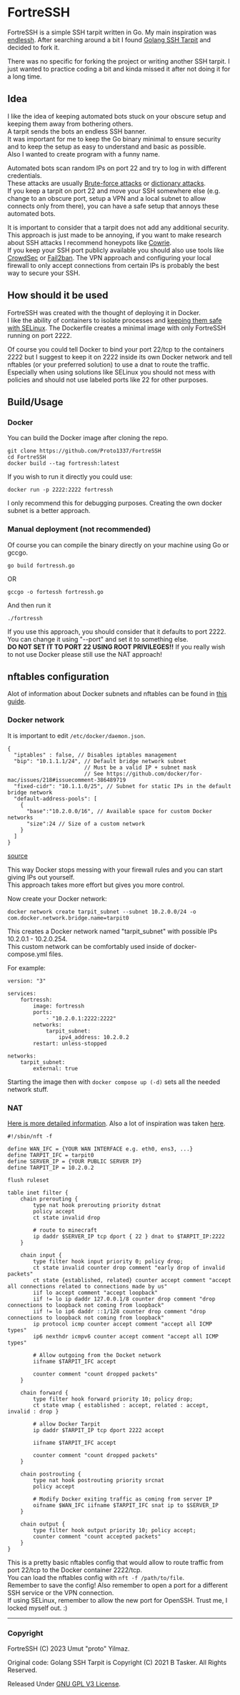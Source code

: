 FortreSSH
===================

FortreSSH is a simple SSH tarpit written in Go.
My main inspiration was [endlessh](https://nullprogram.com/blog/2019/03/22/).
After searching around a bit I found [Golang SSH Tarpit](https://github.com/bentasker/Golang-SSH-Tarpit) and decided to fork it.

There was no specific for forking the project or writing another SSH tarpit. I just wanted to practice coding a bit and kinda missed it after not doing it for a long time.

## Idea

I like the idea of keeping automated bots stuck on your obscure setup and keeping them away from bothering others.  
A tarpit sends the bots an endless SSH banner.  
It was important for me to keep the Go binary minimal to ensure security and to keep the setup as easy to understand and basic as possible.  
Also I wanted to create program with a funny name.

Automated bots scan random IPs on port 22 and try to log in with different credentials.  
These attacks are usually [Brute-force attacks](https://en.wikipedia.org/wiki/Brute-force_attack) or [dictionary attacks](https://en.wikipedia.org/wiki/Dictionary_attack).  
If you keep a tarpit on port 22 and move your SSH somewhere else (e.g. change to an obscure port, setup a VPN and a local subnet to allow connects only from there), you can have a safe setup that annoys these automated bots.

It is important to consider that a tarpit does not add any additional security.  
This approach is just made to be annoying, if you want to make research about SSH attacks I recommend honeypots like [Cowrie](https://github.com/cowrie/cowrie).  
If you keep your SSH port publicly available you should also use tools like [CrowdSec](https://www.crowdsec.net/) or [Fail2ban](https://www.fail2ban.org/wiki/index.php/Main_Page).
The VPN approach and configuring your local firewall to only accept connections from certain IPs is probably the best way to secure your SSH.

## How should it be used

FortreSSH was created with the thought of deploying it in Docker.  
I like the ability of containers to isolate processes and [keeping them safe with SELinux](https://opensource.com/article/20/11/selinux-containers).
The Dockerfile creates a minimal image with only FortreSSH running on port 2222.

Of course you could tell Docker to bind your port 22/tcp to the containers 2222 but I suggest to keep it on 2222 inside its own Docker network and tell nftables (or your preferred solution) to use a dnat to route the traffic.  
Especially when using solutions like SELinux you should not mess with policies and should not use labeled ports like 22 for other purposes.

## Build/Usage

### Docker

You can build the Docker image after cloning the repo.

```
git clone https://github.com/Proto1337/FortreSSH
cd FortreSSH
docker build --tag fortressh:latest
```

If you wish to run it directly you could use:

```
docker run -p 2222:2222 fortressh
```

I only recommend this for debugging purposes. Creating the own docker subnet is a better approach.

### Manual deployment (not recommended)

Of course you can compile the binary directly on your machine using Go or gccgo.

```
go build fortressh.go
```

OR

```
gccgo -o fortessh fortressh.go
```

And then run it

```
./fortressh
```

If you use this approach, you should consider that it defaults to port 2222.  
You can change it using "--port" and set it to something else.  
**DO NOT SET IT TO PORT 22 USING ROOT PRIVILEGES!!**
If you really wish to not use Docker please still use the NAT approach!

## nftables configuration

Alot of information about Docker subnets and nftables can be found in [this guide](https://github.com/alexandre-khoury/blog/tree/main/posts/docker-nftables).

### Docker network

It is important to edit `/etc/docker/daemon.json`.

```
{
  "iptables" : false, // Disables iptables management
  "bip": "10.1.1.1/24", // Default bridge network subnet
                        // Must be a valid IP + subnet mask
                        // See https://github.com/docker/for-mac/issues/218#issuecomment-386489719
  "fixed-cidr": "10.1.1.0/25", // Subnet for static IPs in the default bridge network
  "default-address-pools": [
    {
      "base":"10.2.0.0/16", // Available space for custom Docker networks
      "size":24 // Size of a custom network
    }
  ]
}
```
[source](https://github.com/alexandre-khoury/blog/tree/main/posts/docker-nftables#daemonjson)

This way Docker stops messing with your firewall rules and you can start giving IPs out yourself.  
This approach takes more effort but gives you more control.

Now create your Docker network:

```
docker network create tarpit_subnet --subnet 10.2.0.0/24 -o com.docker.network.bridge.name=tarpit0
```

This creates a Docker network named "tarpit_subnet" with possible IPs 10.2.0.1 - 10.2.0.254.  
This custom network can be comfortably used inside of docker-compose.yml files.

For example:

```
version: "3"

services:
    fortressh:
        image: fortressh
        ports:
            - "10.2.0.1:2222:2222"
        networks:
            tarpit_subnet:
                ipv4_address: 10.2.0.2
        restart: unless-stopped

networks:
    tarpit_subnet:
        external: true
```

Starting the image then with `docker compose up (-d)` sets all the needed network stuff.

### NAT

[Here is more detailed information](https://github.com/alexandre-khoury/blog/tree/main/posts/docker-nftables#nftables-configuration).
Also a lot of inspiration was taken [here](https://wiki.gentoo.org/wiki/Nftables/Examples#Typical_workstation_.28combined_IPv4_and_IPv6.29).

```
#!/sbin/nft -f

define WAN_IFC = {YOUR WAN INTERFACE e.g. eth0, ens3, ...}
define TARPIT_IFC = tarpit0
define SERVER_IP = {YOUR PUBLIC SERVER IP}
define TARPIT_IP = 10.2.0.2

flush ruleset

table inet filter {
	chain prerouting {
		type nat hook prerouting priority dstnat
		policy accept
		ct state invalid drop

		# route to minecraft
		ip daddr $SERVER_IP tcp dport { 22 } dnat to $TARPIT_IP:2222
	}

  	chain input {
		type filter hook input priority 0; policy drop;
		ct state invalid counter drop comment "early drop of invalid packets"
		ct state {established, related} counter accept comment "accept all connections related to connections made by us"
		iif lo accept comment "accept loopback"
		iif != lo ip daddr 127.0.0.1/8 counter drop comment "drop connections to loopback not coming from loopback"
		iif != lo ip6 daddr ::1/128 counter drop comment "drop connections to loopback not coming from loopback"
		ip protocol icmp counter accept comment "accept all ICMP types"
		ip6 nexthdr icmpv6 counter accept comment "accept all ICMP types"

        # Allow outgoing from the Docket network
        iifname $TARPIT_IFC accept

    	counter comment "count dropped packets"
	}

	chain forward {
		type filter hook forward priority 10; policy drop;
		ct state vmap { established : accept, related : accept, invalid : drop }

        # allow Docker Tarpit
        ip daddr $TARPIT_IP tcp dport 2222 accept

        iifname $TARPIT_IFC accept

        counter comment "count dropped packets"
    }

	chain postrouting {
		type nat hook postrouting priority srcnat
		policy accept

		# Modify Docker exiting traffic as coming from server IP
		oifname $WAN_IFC iifname $TARPIT_IFC snat ip to $SERVER_IP
    }

	chain output {
		type filter hook output priority 10; policy accept;
		counter comment "count accepted packets"
	}
}
```

This is a pretty basic nftables config that would allow to route traffic from port 22/tcp to the Docker container 2222/tcp.  
You can load the nftables config with `nft -f /path/to/file`.  
Remember to save the config! Also remember to open a port for a different SSH service or the VPN connection.  
If using SELinux, remember to allow the new port for OpenSSH. Trust me, I locked myself out. :)

-----

### Copyright

FortreSSH (C) 2023 Umut "proto" Yilmaz.

Original code: Golang SSH Tarpit is Copyright (C) 2021 B Tasker. All Rights Reserved. 

Released Under [GNU GPL V3 License](http://www.gnu.org/licenses/gpl-3.0.txt).

